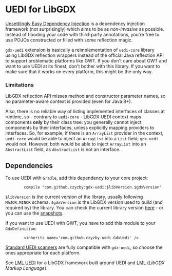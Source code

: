 # UEDI for LibGDX

[Unsettlingly Easy Dependency Injection](https://github.com/czyzby/uedi) is a dependency injection framework (not surprisingly) which aims to be as *non-invasive* as possible. Instead of flooding your code with third-party annotations, you're free to use POJOs constructed or filled with some reflection magic.

`gdx-uedi` extension is basically a reimplementation of `uedi-core` library using LibGDX reflection wrappers instead of the official Java reflection API to support problematic platforms like GWT. If you don't care about GWT and want to use UEDI at its finest, don't bother with this library. If you want to make sure that it works on every platform, this might be the only way.

### Limitations

LibGDX reflection API misses method and constructor parameter names, so no parameter-aware context is provided (even for Java 8+).

Also, there is no reliable way of listing implemented interfaces of classes at runtime, so - contrary to `uedi-core` - LibGDX UEDI context maps components **only** by their class tree: you generally cannot inject components by their interfaces, unless explicitly mapping providers to interfaces. So, for example, if there is an `ArrayList` provider in the context, `uedi-core` would be able to inject an `ArrayList` into a `List` field; `gdx-uedi` would not. However, both would be able to inject `ArrayList` into an `AbstractList` field, as `AbstractList` is not an interface.

## Dependencies

To use UEDI with `Gradle`, add this dependency to your core project:
```
        compile "com.github.czyzby:gdx-uedi:$libVersion.$gdxVersion"
```

`$libVersion` is the current version of the library, usually following `MAJOR.MINOR` schema. `$gdxVersion` is the LibGDX version used to build (and required by) the library. You can check the current library version [here](http://search.maven.org/#search|ga|1|g%3A%22com.github.czyzby%22) - or you can use the [snapshots](https://oss.sonatype.org/content/repositories/snapshots/com/github/czyzby/).

If you want to use UEDI with GWT, you have to add this module to your `GdxDefinition`:
```
        <inherits name='com.github.czyzby.uedi.GdxUedi' />
```

[Standard UEDI scanners](https://github.com/czyzby/uedi) are fully compatible with `gdx-uedi`, so choose the ones appropriate for each platform.

See [LML UEDI](../lml-uedi) for a LibGDX framework built around UEDI and [LML](../lml) (*LibGDX Markup Language*).
